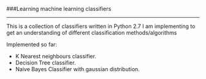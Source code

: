 ###Learning machine learning classifiers

------------

This is a collection of classifiers written in Python 2.7 I am implementing to get an understanding of different classification methods/algorithms

Implemented so far:
- K Nearest neighbours classifier.
- Decision Tree classifier.
- Naive Bayes Classifier with gaussian distribution.
